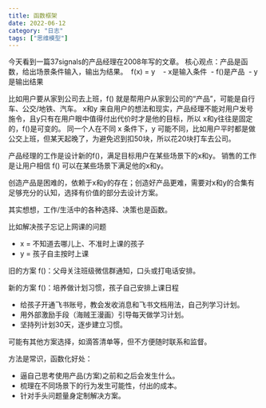 ```yaml
---
title: 函数框架
date: 2022-06-12
category: "日志"
tags: ["思维模型"]
---
```

今天看到一篇37signals的产品经理在2008年写的文章。
核心观点：产品是函数，给出场景条件输入，输出为结果。
 f(x) = y 
 
 - x是输入条件
 - f()是产品
 - y是输出结果

比如用户要从家到公司去上班，f() 就是帮用户从家到公司的“产品”，可能是自行车、公交/地铁、汽车。
x和y 来自用户的想法和现实，产品经理不能对用户发号施令，且y只有在用户眼中值得付出代价时才是他的目标，所以 x和y往往是固定的，f()是可变的。
同一个人在不同 x 条件下，y 可能不同，比如用户平时都是做公交上班，但某天起晚了，为避免迟到扣50块，所以花20块打车去公司。

产品经理的工作是设计新的f()，满足目标用户在某些场景下的x和y。
销售的工作是让用户相信 f() 可以在某些场景下满足他的x和y。

创造产品是困难的，依赖于x和y的存在；创造好产品更难，需要对x和y的合集有足够充分的认知，选择有价值的部分去设计方案。

其实想想，工作/生活中的各种选择、决策也是函数。

比如解决孩子忘记上网课的问题
- x = 不知道去哪儿上、不准时上课的孩子
- y = 孩子自主按时上课

旧的方案 f()：父母关注班级微信群通知，口头或打电话安排。

新的方案 f()：培养做计划习惯，孩子自己安排上课日程
- 给孩子开通飞书账号，教会发收消息和飞书文档用法，自己列学习计划。
- 用外部激励手段（海贼王漫画）引导每天做学习计划。
- 坚持列计划30天，逐步建立习惯。

可能有其他方案选择，如滴答清单等，但不方便随时联系和监督。

方法是常识，函数化好处：
- 逼自己思考使用产品(方案)之前和之后会发生什么。
- 梳理在不同场景下的行为发生可能性，付出的成本。
- 针对手头问题量身定制解决方案。





















